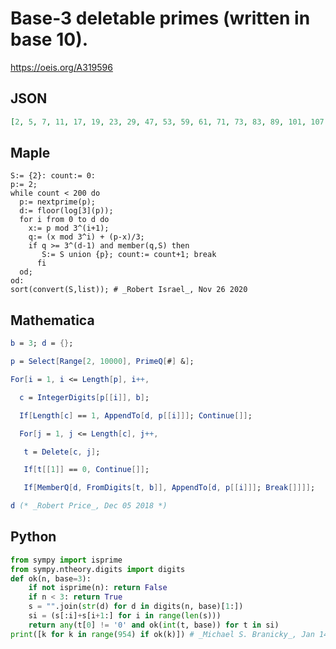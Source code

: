 # Base\-3 deletable primes \(written in base 10\)\.
https://oeis.org/A319596
## JSON
```JSON
[2, 5, 7, 11, 17, 19, 23, 29, 47, 53, 59, 61, 71, 73, 83, 89, 101, 107, 137, 167, 173, 179, 181, 191, 197, 223, 233, 251, 263, 269, 317, 431, 461, 491, 503, 509, 521, 541, 547, 557, 569, 587, 593, 653, 659, 673, 677, 683, 701, 709, 719, 809, 911, 947, 953]
```
## Maple
```Maple
S:= {2}: count:= 0:
p:= 2;
while count < 200 do
  p:= nextprime(p);
  d:= floor(log[3](p));
  for i from 0 to d do
    x:= p mod 3^(i+1);
    q:= (x mod 3^i) + (p-x)/3;
    if q >= 3^(d-1) and member(q,S) then
       S:= S union {p}; count:= count+1; break
      fi
  od;
od:
sort(convert(S,list)); # _Robert Israel_, Nov 26 2020
```
## Mathematica
```Mathematica
b = 3; d = {};
```
```Mathematica
p = Select[Range[2, 10000], PrimeQ[#] &];
```
```Mathematica
For[i = 1, i <= Length[p], i++,
```
```Mathematica
  c = IntegerDigits[p[[i]], b];
```
```Mathematica
  If[Length[c] == 1, AppendTo[d, p[[i]]]; Continue[]];
```
```Mathematica
  For[j = 1, j <= Length[c], j++,
```
```Mathematica
   t = Delete[c, j];
```
```Mathematica
   If[t[[1]] == 0, Continue[]];
```
```Mathematica
   If[MemberQ[d, FromDigits[t, b]], AppendTo[d, p[[i]]]; Break[]]]];
```
```Mathematica
d (* _Robert Price_, Dec 05 2018 *)
```
## Python
```Python
from sympy import isprime
from sympy.ntheory.digits import digits
def ok(n, base=3):
    if not isprime(n): return False
    if n < 3: return True
    s = "".join(str(d) for d in digits(n, base)[1:])
    si = (s[:i]+s[i+1:] for i in range(len(s)))
    return any(t[0] != '0' and ok(int(t, base)) for t in si)
print([k for k in range(954) if ok(k)]) # _Michael S. Branicky_, Jan 14 2022
```
